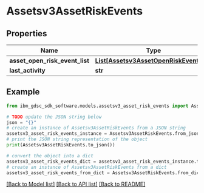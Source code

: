 # Assetsv3AssetRiskEvents


## Properties

Name | Type | Description | Notes
------------ | ------------- | ------------- | -------------
**asset_open_risk_event_list** | [**List[Assetsv3AssetOpenRiskEventList]**](Assetsv3AssetOpenRiskEventList.md) |  | [optional] 
**last_activity** | **str** |  | [optional] 

## Example

```python
from ibm_gdsc_sdk_software.models.assetsv3_asset_risk_events import Assetsv3AssetRiskEvents

# TODO update the JSON string below
json = "{}"
# create an instance of Assetsv3AssetRiskEvents from a JSON string
assetsv3_asset_risk_events_instance = Assetsv3AssetRiskEvents.from_json(json)
# print the JSON string representation of the object
print(Assetsv3AssetRiskEvents.to_json())

# convert the object into a dict
assetsv3_asset_risk_events_dict = assetsv3_asset_risk_events_instance.to_dict()
# create an instance of Assetsv3AssetRiskEvents from a dict
assetsv3_asset_risk_events_from_dict = Assetsv3AssetRiskEvents.from_dict(assetsv3_asset_risk_events_dict)
```
[[Back to Model list]](../README.md#documentation-for-models) [[Back to API list]](../README.md#documentation-for-api-endpoints) [[Back to README]](../README.md)



